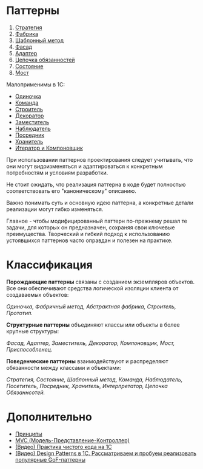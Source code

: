 # Паттерны

1. [Стратегия](./Паттерны/Стратегия.md)
2. [Фабрика](./Паттерны/Фабрика.md)
3. [Шаблонный метод](./Паттерны/ШаблонныйМетод.md)
4. [Фасад](./Паттерны/Фасад.md)
5. [Адаптер](./Паттерны/Адаптер.md)
6. [Цепочка обязанностей](./Паттерны/ЦепочкаОбязанностей.md)
7. [Состояние](./Паттерны/Состояние.md)
8. [Мост](./Паттерны/Мост.md)

Малоприменимы в 1С:
- [Одиночка](./Паттерны/Одиночка.md)
- [Команда](./Паттерны/Команда.md)
- [Строитель](./Паттерны/Строитель.md)
- [Декоратор](./Паттерны/Декоратор.md)
- [Заместитель](./Паттерны/Заместитель.md)
- [Наблюдатель](./Паттерны/Наблюдатель.md)
- [Посредник](./Паттерны/Посредник.md)
- [Хранитель](./Паттерны/Хранитель.md)
- [Итератор и Компоновщик](./Паттерны/ИтераторКомпоновщик.md)

При использовании паттернов проектирования следует учитывать, что они могут видоизменяться и адаптироваться к конкретным потребностям и условиям разработки. 

Не стоит ожидать, что реализация паттерна в коде будет полностью соответствовать его "каноническому" описанию. 

Важно понимать суть и основную идею паттерна, а конкретные детали реализации могут гибко изменяться. 

Главное - чтобы модифицированный паттерн по-прежнему решал те задачи, для которых он предназначен, сохраняя свои ключевые преимущества. Творческий и гибкий подход к использованию устоявшихся паттернов часто оправдан и полезен на практике.

# Классификация

**Порождающие паттерны** связаны с созданием экземпляров объектов. Все они обеспечивают средства логической изоляции клиента от создаваемых объектов:

*Одиночка, Фабричный метод, Абстрактная фабрика, Строитель, Прототип.*

**Структурные паттерны** объединяют классы или объекты в более крупные структуры:

*Фасад, Адаптер, Заместитель, Декоратор, Компоновщик, Мост, Приспособленец.*

**Поведенческие паттерны** взаимодействуют и распределяют обязанности между классами и объектами:

*Стратегия, Состояние, Шаблонный метод, Команда, Наблюдатель, Посетитель, Посредник, Хранитель, Интерпретатор, Цепочка Обязаннсотей.*

# Дополнительно
- [Принципы](./Дополнительно/Принципы.md)
- [MVC (Модель-Представление-Контроллер)](./Дополнительно/MVC.md)
- [(Видео) Практика чистого кода на 1С](https://www.youtube.com/live/aI0Pir8UCec?si=SS7G0A62wKNccu5o)
- [(Видео) Design Patterns в 1С. Рассматриваем и пробуем реализовать популярные GoF-паттерны](https://www.youtube.com/live/3cI1AVBBGTY?si=6rZ3aHfEDlmEiMJ2)